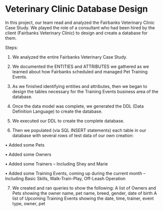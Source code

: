 # Veterinary Clinic Database Design
In this project, our team read and analyzed the Fairbanks Veterinary Clinic Case Study. We played the role of a consultant who had been hired by the client (Fairbanks Veterinary Clinic) to design and create a database for them.

Steps:

1. We analyzed the entire Fairbanks Veterinary Case Study.
2. We documented the ENTITIES and ATTRIBUTES we gathered as we learned about how Fairbanks scheduled and managed Pet Training Events.

3. As we finished identifying entities and attributes, then we began to design the tables necessary for the Training Events business area of the database.
4. Once the data model was complete, we generated the DDL (Data Definition Language) to create the database.
5. We executed our DDL to create the complete database.

6. Then we populated (via SQL INSERT statements) each table in our database with several rows of test data of our own creation:

• Added some Pets 

• Added some Owners 

• Added some Trainers – Including Shey and Marie

• Added some Training Events, coming up during the current month – Including Basic Skills, Walk-Train-Play, Off-Leash Operation

7. We created and ran queries to show the following:
A list of Owners and Pets showing the owner name, pet name, breed, gender, date of birth
A list of Upcoming Training Events showing the date, time, trainer, event type, owner, pet
